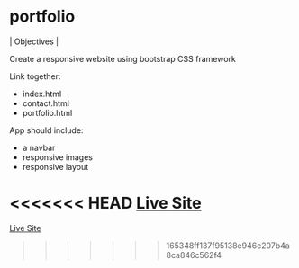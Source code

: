 # portfolio
| Objectives |

Create a responsive website using bootstrap CSS framework

Link together:
- index.html
- contact.html
- portfolio.html

App should include:
- a navbar
- responsive images
- responsive layout

<<<<<<< HEAD
[Live Site](https://trembo-tn.github.io/portfolio/)
=======
[Live Site](https://trembo-tn.github.io/portfolio/)
>>>>>>> 165348ff137f95138e946c207b4a8ca846c562f4
